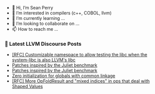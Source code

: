 - 👋 Hi, I’m Sean Perry
- 👀 I’m interested in compilers (c++, COBOL, llvm)
- 🌱 I’m currently learning ...
- 💞️ I’m looking to collaborate on ...
- 📫 How to reach me ...

<!---
s66perry/s66perry is a ✨ special ✨ repository because its `README.md` (this file) appears on your GitHub profile.
You can click the Preview link to take a look at your changes.
--->
### 📕 Latest LLVM Discourse Posts

<!-- DISCOURSE-LLVM:START -->
- [[RFC] Customizable namespace to allow testing the libc when the system-libc is also LLVM&#39;s libc](https://discourse.llvm.org/t/rfc-customizable-namespace-to-allow-testing-the-libc-when-the-system-libc-is-also-llvms-libc/73079#post_2)
- [Patches inspired by the Juliet benchmark](https://discourse.llvm.org/t/patches-inspired-by-the-juliet-benchmark/73106#post_2)
- [Patches inspired by the Juliet benchmark](https://discourse.llvm.org/t/patches-inspired-by-the-juliet-benchmark/73106#post_1)
- [Zero initialization for globals with common linkage](https://discourse.llvm.org/t/zero-initialization-for-globals-with-common-linkage/1762#post_12)
- [[RFC] More OpFoldResult and &quot;mixed indices&quot; in ops that deal with Shaped Values](https://discourse.llvm.org/t/rfc-more-opfoldresult-and-mixed-indices-in-ops-that-deal-with-shaped-values/72510?page=2#post_30)
<!-- DISCOURSE-LLVM:END -->
